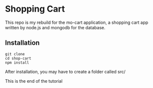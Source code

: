 # Shopping Cart

This repo is my rebuild for the mo-cart application, a shopping cart app written by node.js and mongodb for the database.

## Installation

```
git clone
cd shop-cart
npm install
```

After installation, you may have to create a folder called src/ 

This is the end of the tutorial
